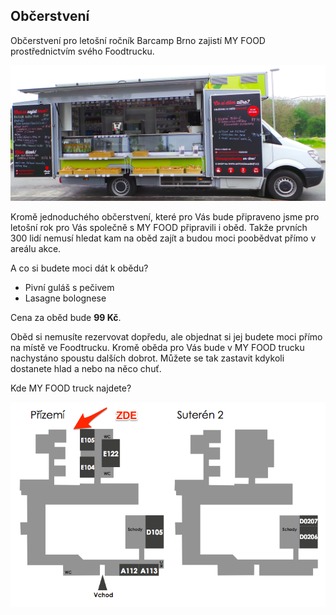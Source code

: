 Občerstvení
-----------

Občerstvení pro letošní ročník Barcamp Brno zajistí MY FOOD prostřednictvím svého Foodtrucku.

<img src="/static/img/foodtruck_photo.jpg" alt="MyFood truck" style="max-width:100%"/>


Kromě jednoduchého občerstvení, které pro Vás bude připraveno jsme pro letošní rok pro Vás společně s MY FOOD připravili i oběd. Takže prvních 300 lidí nemusí hledat kam na oběd zajít a budou moci poobědvat přímo v areálu akce.

A co si budete moci dát k obědu?

 - Pivní guláš s pečivem
 - Lasagne bolognese

Cena za oběd bude **99 Kč**.

Oběd si nemusíte rezervovat dopředu, ale objednat si jej budete moci přímo na místě ve Foodtrucku. Kromě oběda pro Vás bude v MY FOOD trucku nachystáno spoustu dalších dobrot. Můžete se tak zastavit kdykoli dostanete hlad a nebo na něco chuť.

Kde MY FOOD truck najdete?

<img src="/static/img/foodtruck_location.png" alt="MyFood truck" style="max-width:100%"/>
